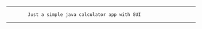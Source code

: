 __________________________________________


            Just a simple java calculator app with GUI 
__________________________________________
